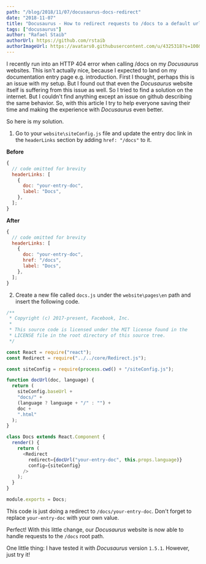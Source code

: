 ```yaml
---
path: "/blog/2018/11/07/docusaurus-docs-redirect"
date: "2018-11-07"
title: "Docusaurus - How to redirect requests to /docs to a default url instead of getting a 404 error"
tags: ["docusaurus"]
author: "Rafael Staib"
authorUrl: https://github.com/rstaib
authorImageUrl: https://avatars0.githubusercontent.com/u/4325318?s=100&v=4
---
```


I recently run into an HTTP 404 error when calling /docs on my _Docusaurus_ websites. This isn't
actually nice, because I expected to land on my documentation entry page e.g. introduction. First I
thought, perhaps this is an issue with my setup. But I found out that even the _Docusaurus_ website
itself is suffering from this issue as well. So I tried to find a solution on the internet. But
I couldn't find anything except an issue on github describing the same behavior. So, with this article
I try to help everyone saving their time and making the experience with _Docusaurus_ even better.

So here is my solution.

1. Go to your `website\siteConfig.js` file and update the entry doc link in the `headerLinks`
   section by adding `href: "/docs"` to it.

**Before**

```javascript
{
  // code omitted for brevity
  headerLinks: [
    {
      doc: "your-entry-doc",
      label: "Docs",
    },
  ];
}
```

**After**

```javascript
{
  // code omitted for brevity
  headerLinks: [
    {
      doc: "your-entry-doc",
      href: "/docs",
      label: "Docs",
    },
  ];
}
```

2. Create a new file called `docs.js` under the `website\pages\en` path and insert the following
   code.

```javascript
/**
 * Copyright (c) 2017-present, Facebook, Inc.
 *
 * This source code is licensed under the MIT license found in the
 * LICENSE file in the root directory of this source tree.
 */

const React = require("react");
const Redirect = require("../../core/Redirect.js");

const siteConfig = require(process.cwd() + "/siteConfig.js");

function docUrl(doc, language) {
  return (
    siteConfig.baseUrl +
    "docs/" +
    (language ? language + "/" : "") +
    doc +
    ".html"
  );
}

class Docs extends React.Component {
  render() {
    return (
      <Redirect
        redirect={docUrl("your-entry-doc", this.props.language)}
        config={siteConfig}
      />
    );
  }
}

module.exports = Docs;
```

This code is just doing a redirect to `/docs/your-entry-doc`. Don't forget to replace
`your-entry-doc` with your own value.

Perfect! With this little change, our _Docusaurus_ website is now able to handle requests to the
`/docs` root path.

One little thing: I have tested it with _Docusaurus_ version `1.5.1`. However, just try it!

